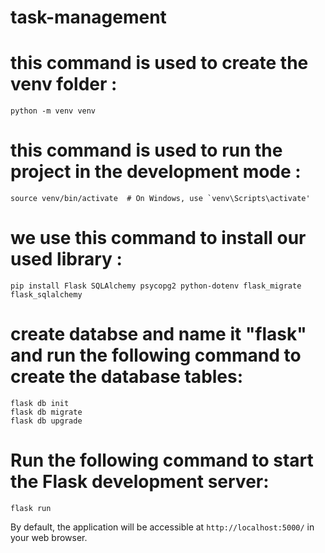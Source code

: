 # task-management

# this command is used to create the venv folder :
    python -m venv venv

# this command is used to run the project in the development mode :
    source venv/bin/activate  # On Windows, use `venv\Scripts\activate'

# we use this command to install our used library :
    pip install Flask SQLAlchemy psycopg2 python-dotenv flask_migrate flask_sqlalchemy

# create databse and name it "flask" and run the following command to create the database tables:
    flask db init
    flask db migrate
    flask db upgrade

# Run the following command to start the Flask development server:
    flask run
    
By default, the application will be accessible at `http://localhost:5000/` in your web browser.
